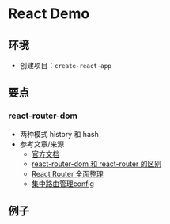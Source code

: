 # React Demo
## 环境
* 创建项目：`create-react-app` 
## 要点
### react-router-dom
* 两种模式 history 和 hash
* 参考文章/来源
  * [官方文档](https://v5.reactrouter.com/)
  * [react-router-dom 和 react-router 的区别](http://react-china.org/t/react-router4/15843)
  * [React Router 全面整理](https://zhuanlan.zhihu.com/p/101129994?from_voters_page=true)
  * [集中路由管理config](https://www.jianshu.com/p/f1a3184ac81c)
## 例子
